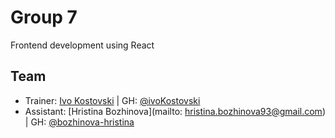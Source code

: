 # Group 7

Frontend development using React

## Team

- Trainer: [Ivo Kostovski](mailto:ivo@kostovski.dev) | GH: [@ivoKostovski](https://github.com/ivoKostovski)
- Assistant: [Hristina Bozhinova](mailto: hristina.bozhinova93@gmail.com) | GH: [@bozhinova-hristina](https://github.com/bozhinova-hristina)

